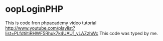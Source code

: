 oopLoginPHP
===========

This is code fron phpacademy video tutorial http://www.youtube.com/playlist?list=PLfdtiltiRHWF5Rhuk7k4UAU1_yLAZzhWc
This code was typed by me.
